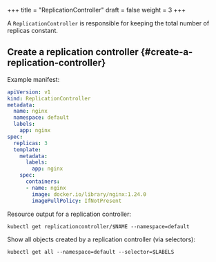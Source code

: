 +++
title = "ReplicationController"
draft = false
weight = 3
+++

A `ReplicationController` is responsible for keeping the total number of replicas constant.


## Create a replication controller {#create-a-replication-controller}

Example manifest:

```yaml { linenos=inline }
apiVersion: v1
kind: ReplicationController
metadata:
  name: nginx
  namespace: default
  labels:
    app: nginx
spec:
  replicas: 3
  template:
    metadata:
      labels:
        app: nginx
    spec:
      containers:
      - name: nginx
        image: docker.io/library/nginx:1.24.0
        imagePullPolicy: IfNotPresent
```

Resource output for a replication controller:

```shell
kubectl get replicationcontroller/$NAME --namespace=default
```

Show all objects created by a replication controller (via selectors):

```shell
kubectl get all --namespace=default --selector=$LABELS
```
